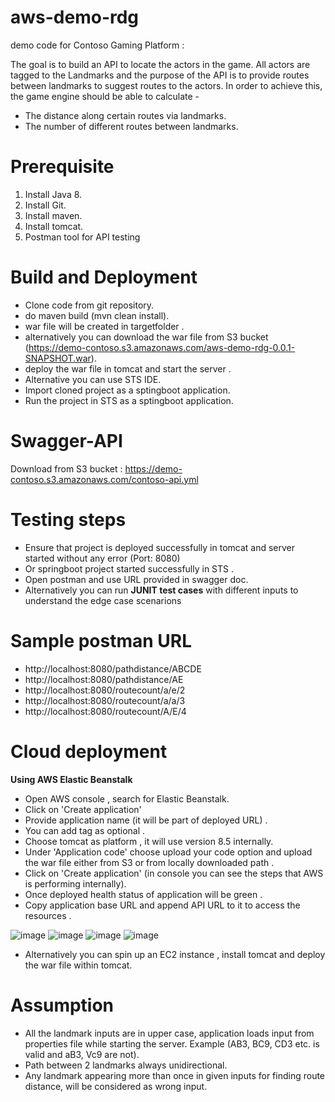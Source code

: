 # aws-demo-rdg
demo code for Contoso Gaming Platform : 

The goal is to build an API to locate the actors in the game. All actors are tagged to the Landmarks and the purpose of the API is to provide routes between landmarks to suggest routes to the actors.  In order to achieve this, the game engine should be able to calculate - 
 
- The distance along certain routes via landmarks.
- The number of different routes between landmarks.

# Prerequisite
1) Install Java 8.
2) Install Git.
3) Install maven.
4) Install tomcat.
5) Postman tool for API testing

# Build and Deployment
- Clone code from git repository.
- do maven build (mvn clean install).
- war file will be created in targetfolder .
- alternatively you can download the war file from S3 bucket (https://demo-contoso.s3.amazonaws.com/aws-demo-rdg-0.0.1-SNAPSHOT.war).
- deploy the war file in tomcat and start the server .
- Alternative you can use STS IDE. 
- Import cloned project as a sptingboot application.
- Run the project in STS as a sptingboot application.

# Swagger-API
Download from S3 bucket : https://demo-contoso.s3.amazonaws.com/contoso-api.yml 

# Testing steps 
- Ensure that project is deployed successfully in tomcat and server started without any error (Port: 8080)
- Or springboot project started successfully in STS . 
- Open postman and use URL provided in swagger doc.
- Alternatively you can run **JUNIT test cases** with different inputs to understand the edge case scenarions

# Sample postman URL 
- http://localhost:8080/pathdistance/ABCDE
- http://localhost:8080/pathdistance/AE
- http://localhost:8080/routecount/a/e/2
- http://localhost:8080/routecount/a/a/3
- http://localhost:8080/routecount/A/E/4

# Cloud deployment 

**Using AWS Elastic Beanstalk**

- Open AWS console , search for Elastic Beanstalk.
- Click on 'Create application'
- Provide application name (it will be part of deployed URL) . 
- You can add tag as optional . 
- Choose tomcat as platform , it will use version 8.5 internally. 
- Under 'Application code' choose upload your code option and upload the war file either from S3 or from locally downloaded path . 
- Click on 'Create application' (in console you can see the steps that AWS is performing internally). 
- Once deployed health status of application will be green . 
- Copy application base URL and append API URL to it to access the resources . 


![image](https://user-images.githubusercontent.com/50136741/129696275-375c0bea-9590-41ba-ab04-3155b602ad4d.png)
![image](https://user-images.githubusercontent.com/50136741/129696226-3d8f560b-b606-466b-ae76-1b9a0894b5b2.png)
![image](https://user-images.githubusercontent.com/50136741/129696451-86656fcf-654b-4740-bb26-12d796c98d4b.png)
![image](https://user-images.githubusercontent.com/50136741/129696532-bbad7ced-335b-41e4-98aa-c4e26f9d39ed.png)

- Alternatively you can spin up an EC2 instance , install tomcat and deploy the war file within tomcat.

# Assumption

- All the landmark inputs are in upper case, application loads input from properties file while starting the server. Example (AB3, BC9, CD3 etc. is valid and aB3, Vc9 are not).
- Path between 2 landmarks always unidirectional.
- Any landmark appearing more than once in given inputs for finding route distance, will be considered as wrong input.
